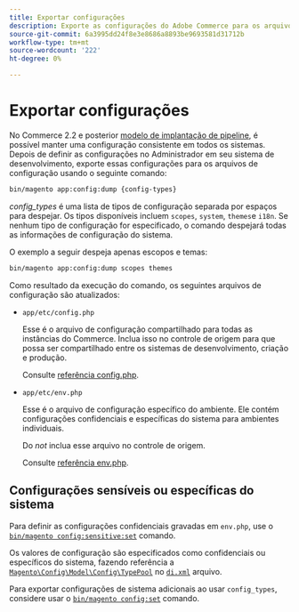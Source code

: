 ```yaml
---
title: Exportar configurações
description: Exporte as configurações do Adobe Commerce para os arquivos de configuração, também conhecidos como despejo de configuração.
source-git-commit: 6a3995dd24f8e3e8686a8893be9693581d31712b
workflow-type: tm+mt
source-wordcount: '222'
ht-degree: 0%

---
```



# Exportar configurações

No Commerce 2.2 e posterior [modelo de implantação de pipeline](../deployment/technical-details.md), é possível manter uma configuração consistente em todos os sistemas. Depois de definir as configurações no Administrador em seu sistema de desenvolvimento, exporte essas configurações para os arquivos de configuração usando o seguinte comando:

```bash
bin/magento app:config:dump {config-types}
```

_config_types_ é uma lista de tipos de configuração separada por espaços para despejar. Os tipos disponíveis incluem `scopes`, `system`, `themes`e `i18n`. Se nenhum tipo de configuração for especificado, o comando despejará todas as informações de configuração do sistema.

O exemplo a seguir despeja apenas escopos e temas:

```bash
bin/magento app:config:dump scopes themes
```

Como resultado da execução do comando, os seguintes arquivos de configuração são atualizados:

- `app/etc/config.php`

   Esse é o arquivo de configuração compartilhado para todas as instâncias do Commerce.
Inclua isso no controle de origem para que possa ser compartilhado entre os sistemas de desenvolvimento, criação e produção.

   Consulte [referência config.php](../reference/config-reference-configphp.md).

- `app/etc/env.php`

   Esse é o arquivo de configuração específico do ambiente.
Ele contém configurações confidenciais e específicas do sistema para ambientes individuais.

   Do _not_ inclua esse arquivo no controle de origem.

   Consulte [referência env.php](../reference/config-reference-envphp.md).

## Configurações sensíveis ou específicas do sistema

Para definir as configurações confidenciais gravadas em `env.php`, use o [`bin/magento config:sensitive:set`](set-configuration-values.md#set-values) comando.

Os valores de configuração são especificados como confidenciais ou específicos do sistema, fazendo referência a [`Magento\Config\Model\Config\TypePool`](https://github.com/magento/magento2/blob/2.4/app/code/Magento/Config/Model/Config/TypePool.php) no [`di.xml`](https://devdocs.magento.com/guides/v2.4/extension-dev-guide/configuration/sensitive-and-environment-settings.html#how-to-specify-values-as-sensitive-or-system-specific) arquivo.

Para exportar configurações de sistema adicionais ao usar `config_types`, considere usar o [`bin/magento config:set`](set-configuration-values.md#set-values) comando.
